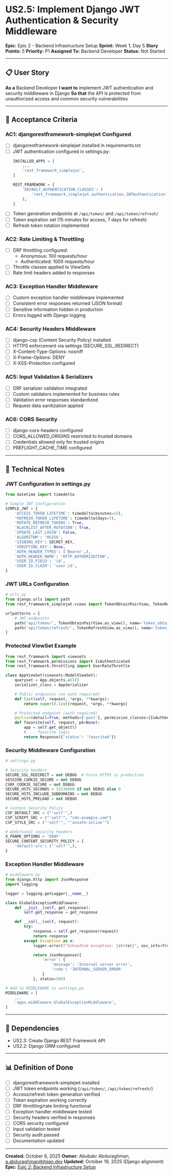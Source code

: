 # US2.5: Implement Django JWT Authentication & Security Middleware

**Epic:** Epic 2 - Backend Infrastructure Setup
**Sprint:** Week 1, Day 5
**Story Points:** 5
**Priority:** P1
**Assigned To:** Backend Developer
**Status:** Not Started

---

## 📋 User Story

**As a** Backend Developer
**I want to** implement JWT authentication and security middleware in Django
**So that** the API is protected from unauthorized access and common security vulnerabilities

---

## 🎯 Acceptance Criteria

### AC1: djangorestframework-simplejwt Configured
- [ ] djangorestframework-simplejwt installed in requirements.txt
- [ ] JWT authentication configured in settings.py:
  ```python
  INSTALLED_APPS = [
      ...
      'rest_framework_simplejwt',
  ]

  REST_FRAMEWORK = {
      'DEFAULT_AUTHENTICATION_CLASSES': (
          'rest_framework_simplejwt.authentication.JWTAuthentication',
      ),
  }
  ```
- [ ] Token generation endpoints at `/api/token/` and `/api/token/refresh/`
- [ ] Token expiration set (15 minutes for access, 7 days for refresh)
- [ ] Refresh token rotation implemented

### AC2: Rate Limiting & Throttling
- [ ] DRF throttling configured:
  - Anonymous: 100 requests/hour
  - Authenticated: 1000 requests/hour
- [ ] Throttle classes applied to ViewSets
- [ ] Rate limit headers added to responses

### AC3: Exception Handler Middleware
- [ ] Custom exception handler middleware implemented
- [ ] Consistent error responses returned (JSON format)
- [ ] Sensitive information hidden in production
- [ ] Errors logged with Django logging

### AC4: Security Headers Middleware
- [ ] django-csp (Content Security Policy) installed
- [ ] HTTPS enforcement via settings (SECURE_SSL_REDIRECT)
- [ ] X-Content-Type-Options: nosniff
- [ ] X-Frame-Options: DENY
- [ ] X-XSS-Protection configured

### AC5: Input Validation & Serializers
- [ ] DRF serializer validation integrated
- [ ] Custom validators implemented for business rules
- [ ] Validation error responses standardized
- [ ] Request data sanitization applied

### AC6: CORS Security
- [ ] django-cors-headers configured
- [ ] CORS_ALLOWED_ORIGINS restricted to trusted domains
- [ ] Credentials allowed only for trusted origins
- [ ] PREFLIGHT_CACHE_TIME configured

---

## 📝 Technical Notes

### JWT Configuration in settings.py
```python
from datetime import timedelta

# Simple JWT Configuration
SIMPLE_JWT = {
    'ACCESS_TOKEN_LIFETIME': timedelta(minutes=15),
    'REFRESH_TOKEN_LIFETIME': timedelta(days=7),
    'ROTATE_REFRESH_TOKENS': True,
    'BLACKLIST_AFTER_ROTATION': True,
    'UPDATE_LAST_LOGIN': False,
    'ALGORITHM': 'HS256',
    'SIGNING_KEY': SECRET_KEY,
    'VERIFYING_KEY': None,
    'AUTH_HEADER_TYPES': ('Bearer',),
    'AUTH_HEADER_NAME': 'HTTP_AUTHORIZATION',
    'USER_ID_FIELD': 'id',
    'USER_ID_CLAIM': 'user_id',
}
```

### JWT URLs Configuration
```python
# urls.py
from django.urls import path
from rest_framework_simplejwt.views import TokenObtainPairView, TokenRefreshView

urlpatterns = [
    # JWT endpoints
    path('api/token/', TokenObtainPairView.as_view(), name='token_obtain_pair'),
    path('api/token/refresh/', TokenRefreshView.as_view(), name='token_refresh'),
]
```

### Protected ViewSet Example
```python
from rest_framework import viewsets
from rest_framework.permissions import IsAuthenticated
from rest_framework.throttling import UserRateThrottle

class AppViewSet(viewsets.ModelViewSet):
    queryset = App.objects.all()
    serializer_class = AppSerializer

    # Public endpoints (no auth required)
    def list(self, request, *args, **kwargs):
        return super().list(request, *args, **kwargs)

    # Protected endpoint (auth required)
    @action(detail=True, methods=['post'], permission_classes=[IsAuthenticated])
    def favorite(self, request, pk=None):
        app = self.get_object()
        # ... favorite logic
        return Response({'status': 'favorited'})
```

### Security Middleware Configuration
```python
# settings.py

# Security headers
SECURE_SSL_REDIRECT = not DEBUG  # Force HTTPS in production
SESSION_COOKIE_SECURE = not DEBUG
CSRF_COOKIE_SECURE = not DEBUG
SECURE_HSTS_SECONDS = 31536000 if not DEBUG else 0
SECURE_HSTS_INCLUDE_SUBDOMAINS = not DEBUG
SECURE_HSTS_PRELOAD = not DEBUG

# Content Security Policy
CSP_DEFAULT_SRC = ("'self'",)
CSP_SCRIPT_SRC = ("'self'", "cdn.example.com")
CSP_STYLE_SRC = ("'self'", "'unsafe-inline'")

# Additional security headers
X_FRAME_OPTIONS = 'DENY'
SECURE_CONTENT_SECURITY_POLICY = {
    'default-src': ("'self'",),
}
```

### Exception Handler Middleware
```python
# middleware.py
from django.http import JsonResponse
import logging

logger = logging.getLogger(__name__)

class GlobalExceptionMiddleware:
    def __init__(self, get_response):
        self.get_response = get_response

    def __call__(self, request):
        try:
            response = self.get_response(request)
            return response
        except Exception as e:
            logger.error(f"Unhandled exception: {str(e)}", exc_info=True)

            return JsonResponse({
                'error': {
                    'message': 'Internal server error',
                    'code': 'INTERNAL_SERVER_ERROR'
                }
            }, status=500)

# Add to MIDDLEWARE in settings.py
MIDDLEWARE = [
    ...
    'apps.middleware.GlobalExceptionMiddleware',
]
```

---

## 🔗 Dependencies
- US2.3: Create Django REST Framework API
- US2.2: Django ORM configured

---

## 📊 Definition of Done
- [ ] djangorestframework-simplejwt installed
- [ ] JWT token endpoints working (`/api/token/`, `/api/token/refresh/`)
- [ ] Access/refresh token generation verified
- [ ] Token expiration working correctly
- [ ] DRF throttling/rate limiting functional
- [ ] Exception handler middleware tested
- [ ] Security headers verified in responses
- [ ] CORS security configured
- [ ] Input validation tested
- [ ] Security audit passed
- [ ] Documentation updated

---

**Created:** October 6, 2025
**Owner:** Abubakr Abduraghman, a.abduraghman@itqan.dev
**Updated:** October 19, 2025 (Django alignment)
**Epic:** [Epic 2: Backend Infrastructure Setup](../epics/epic-2-backend-infrastructure-setup.md)

